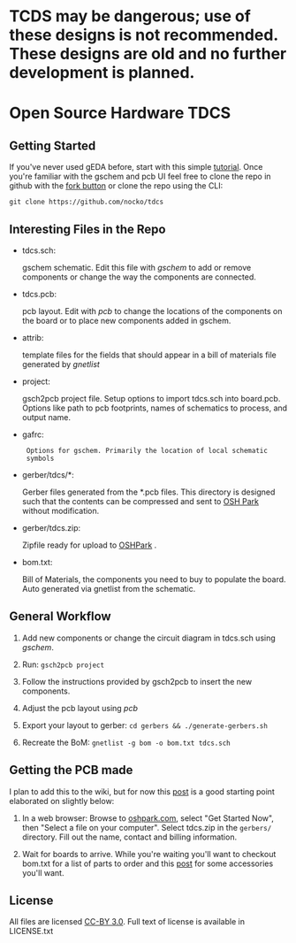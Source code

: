 # TCDS may be dangerous; use of these designs is not recommended. These designs are old and no further development is planned.

Open Source Hardware TDCS
=========================

Getting Started
---------------

If you've never used gEDA before, start with this simple
[tutorial](http://hobby-electrons.sourceforge.net/tutorials/gEDA/index.html). Once
you're familiar with the gschem and pcb UI feel free to clone the repo
in github with the [fork button](https://github.com/nocko/tdcs/fork)
or clone the repo using the CLI:

    git clone https://github.com/nocko/tdcs

Interesting Files in the Repo
-----------------------------

* tdcs.sch:

	gschem schematic. Edit this file with *gschem* to add or
	remove components or change the way the components are
	connected.

* tdcs.pcb:
 
  	pcb layout. Edit with *pcb* to change the locations of the
	components on the board or to place new components added in
	gschem.

* attrib:

	template files for the fields that should appear in a bill of
	materials file generated by *gnetlist*

* project:

	gsch2pcb project file. Setup options to import tdcs.sch into
	board.pcb. Options like path to pcb footprints, names of
	schematics to process, and output name.

* gafrc:
 
       Options for gschem. Primarily the location of local schematic
       symbols

* gerber/tdcs/*:
	
	Gerber files generated from the *.pcb files. This directory is
	designed such that the contents can be compressed and sent to
	[OSH Park](http://oshpark.com/) without modification.

* gerber/tdcs.zip:

	Zipfile ready for upload to [OSHPark](http://oshpark.com/) .

* bom.txt:

	Bill of Materials, the components you need to buy to populate
	the board. Auto generated via gnetlist from the schematic.


General Workflow
----------------

1. Add new components or change the circuit diagram in tdcs.sch using
*gschem*.

1. Run: ```gsch2pcb project```

1. Follow the instructions provided by gsch2pcb to insert the new
components.

1. Adjust the pcb layout using *pcb*

1. Export your layout to gerber: ``cd gerbers && ./generate-gerbers.sh``

1. Recreate the BoM: ```gnetlist -g bom -o bom.txt tdcs.sch```

Getting the PCB made
--------------------

I plan to add this to the wiki, but for now this
[post](https://nocko.se/2012/07/30/brain-zapping-is-fun/) is a good
starting point elaborated on slightly below:

 1. In a web browser: Browse to [oshpark.com](http://oshpark.com),
select "Get Started Now", then "Select a file on your
computer". Select tdcs.zip in the ``gerbers/`` directory. Fill out the
name, contact and billing information.

 2. Wait for boards to arrive. While you're waiting you'll want to
checkout bom.txt for a list of parts to order and this
[post](https://nocko.se/2012/07/30/brain-zapping-is-fun/) for some
accessories you'll want.

License
-------

All files are licensed [CC-BY
3.0](http://creativecommons.org/licenses/by/3.0/). Full text of
license is available in LICENSE.txt
